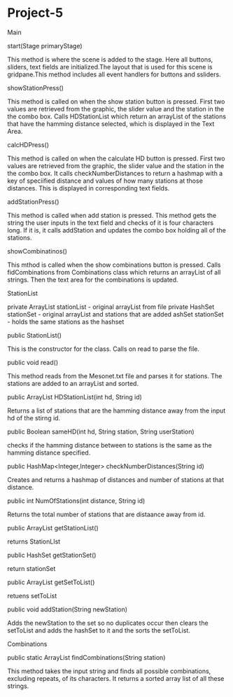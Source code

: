 # Project-5

Main


start(Stage primaryStage)

This method is where the scene is added to the stage. Here all buttons, sliders, text fields are initialized.The layout that is used for this scene is gridpane.This method includes all event handlers for buttons and ssliders.


showStationPress()

This method is called on when the show station button is pressed. First two values are retrieved from the graphic, the slider value and the station in the the combo box. Calls HDStationList which return an arrayList of the stations that have the hamming distance selected, which is displayed in the Text Area.


calcHDPress()

This method is called on when the calculate HD button is pressed.  First two values are retrieved from the graphic, the slider value and the station in the the combo box. It calls checkNumberDistances to return a hashmap with a key of speciified distance and values of how many stations at those distances. This is displayed in corresponding text fields.


addStationPress()

This method is called when add station is pressed. This method gets the string the user inputs in the text field and checks of it is four characters long. If it is, it calls addStation and updates the combo box holding all of the stations.


showCombinatinos()

This mthod is called when the show combinations button is pressed. Calls fidCombinations from Combinations class which returns an arrayList of all strings. Then the text area for the combinations is updated.






StationList

private ArrayList<String> stationList - original arrayList from file
private HashSet<String> stationSet - original arrayList and stations that are added
ashSet<String> stationSet - holds the same stations as the hashset



public StationList()

This is the constructor for the class. Calls on read to parse the file.


public void read()

This method reads from the Mesonet.txt file and parses it for stations. The stations are added to an arrayList and sorted.


public ArrayList<String> HDStationList(int hd, String id)

Returns a list of stations that are the hamming distance away from the input hd of the stirng id.


public Boolean sameHD(int hd, String station, String userStation)

checks if the hamming distance between to stations is the same as the hamming distance specified.


public HashMap<Integer,Integer> checkNumberDistances(String id)

Creates and returns a hashmap of distances and number of stations at that distance.


public int NumOfStations(int distance, String id)

Returns the total number of stations that are distaance away from id.


public ArrayList<String> getStationList()

returns StationLIst


public HashSet<String> getStationSet()

return stationSet


public ArrayList<String> getSetToList()

retuens setToList

public void addStation(String newStation)

Adds the newStation to the set so no duplicates occur then clears the setToList and adds the hashSet to it and the sorts the setToList.





Combinations

public static ArrayList<String> findCombinations(String station)

This method takes the input string and finds all possible combinations, excluding repeats, of its characters. It returns a sorted array list of all these strings.

